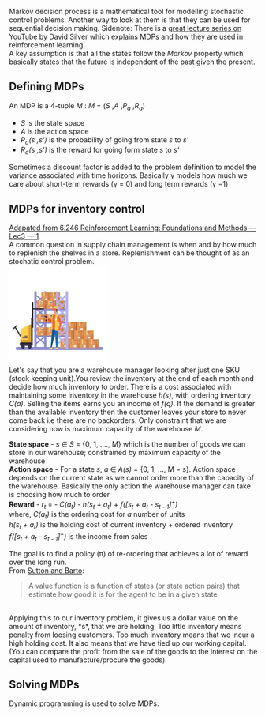 Markov decision process is a mathematical tool for modelling stochastic control problems. Another way to look at them is that they can be used for 
sequential decision making. Sidenote: There is a [great lecture series on YouTube](https://www.youtube.com/watch?v=2pWv7GOvuf0&list=PLqYmG7hTraZDM-OYHWgPebj2MfCFzFObQ) by David Silver which explains MDPs and how they are used in reinforcement learning.
<br>
A key assumption is that all the states follow the *Markov* property which basically states that the future is independent of the past given the present.
## Defining MDPs
An MDP is a 4-tuple *M* : 
*M* = (*S* ,*A* ,*P<sub>a</sub>* ,*R<sub>a</sub>*) <br>
* *S* is the state space
* *A* is the action space
* *P<sub>a</sub>(*s* ,*s'*)* is the probability of going from state *s* to *s'*
* *R<sub>a</sub>(*s* ,*s'*)* is the reward for going form state *s* to *s'*

Sometimes a discount factor is added to the problem definition to model the variance associated with time horizons. Basically &gamma; models how much we care
about short-term rewards (&gamma; = 0) and long term rewards (&gamma; =1)

## MDPs for inventory control
[Adapated from 6.246 Reinforcement Learning: Foundations and Methods — Lec3 — 1](https://web.mit.edu/6.246/www/notes/L3-notes.pdf)<br>
A common question in supply chain management is when and by how much to replenish the shelves in a store. Replenishment can be thought of as an stochatic control problem. <br>
<img src="/assets/warehouse manager.jpg" width="200" height="200" /><br>
Let's say that you are a warehouse manager looking after just one SKU (stock keeping unit).You review the inventory at the end of each month and decide how much inventory to order.
There is a cost associated with maintaining some inventory in the warehouse *h(s)*, with ordering inventory *C(a)*. Selling the items earns you an income of *f(q)*. If the demand is greater than the available inventory then the customer leaves your store to never come back i.e there are no backorders. Only constraint that we are considering now is maximum capacity of the warehouse *M*. <br>

**State space** - *s* ∈ *S* = {0, 1, ...., M} which is the number of goods we can store in our warehouse; constrained by maximum capacity of the warehouse <br>
**Action space** - For a state *s*, *a* ∈ *A(s)* = {0, 1, ..., M − s}. Action space depends on the current state as we cannot order more than the capacity of the warehouse. Basically the only action the warehouse manager can take is choosing how much to order <br>
**Reward** - *r<sub>t</sub>* = - *C(a<sub>t</sub>)* - *h(s<sub>t</sub> + a<sub>t</sub>)*  + *f([s<sub>t</sub> + a<sub>t</sub> - s<sub>t - 1</sub>]<sup>+</sup>)*  <br>
  where, *C(a<sub>t</sub>)* is the ordering cost for *a* number of units <br>
   *h(s<sub>t</sub> + a<sub>t</sub>)* is the holding cost of current inventory + ordered inventory  <br>
 *f([s<sub>t</sub> + a<sub>t</sub> - s<sub>t - 1</sub>]<sup>+</sup>)* is the income from sales <br>
 
 The goal is to find a policy (π) of re-ordering that achieves a lot of reward over the long run. 
 <br>
 From [Sutton and Barto](https://web.stanford.edu/class/psych209/Readings/SuttonBartoIPRLBook2ndEd.pdf):
> A value function is a function of states (or state action pairs) that estimate how good it is for the agent to be in a given state
<br>
Applying this to our inventory problem, it gives us a dollar value on the amount of inventory, *s*, that we are holding. Too little inventory means penalty from loosing customers. Too much inventory means that we incur a high holding cost. It also means that we have tied up our working capital. (You can compare the profit from the sale of the goods to the interest on the capital used to manufacture/procure the goods).

## Solving MDPs
Dynamic programming is used to solve MDPs. 
 


 





